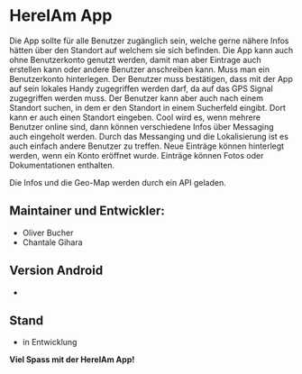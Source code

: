 # HereIAm App

Die App sollte für alle Benutzer zugänglich sein, welche gerne nähere Infos hätten über den Standort auf welchem sie sich befinden. 
Die App kann auch ohne Benutzerkonto genutzt werden, damit man aber Eintrage auch erstellen kann oder andere Benutzer anschreiben kann. Muss man ein Benutzerkonto hinterlegen.
Der Benutzer muss bestätigen, dass mit der App auf sein lokales Handy zugegriffen werden darf, da auf das GPS Signal zugegriffen werden muss.
Der Benutzer kann aber auch nach einem Standort suchen, in dem er den Standort in einem Sucherfeld eingibt. Dort kann er auch einen Standort eingeben.
Cool wird es, wenn mehrere Benutzer online sind, dann können verschiedene Infos über Messaging auch eingeholt werden. Durch das Messanging und die Lokalisierung ist es auch einfach andere Benutzer zu treffen.
Neue Einträge können hinterlegt werden, wenn ein Konto eröffnet wurde. Einträge können Fotos oder Dokumentationen enthalten. 

Die Infos und die Geo-Map werden durch ein API geladen.


## Maintainer und Entwickler:
- Oliver Bucher
- Chantale Gihara

## Version Android
- 

## Stand
- in Entwicklung


**Viel Spass mit der HereIAm App!**
